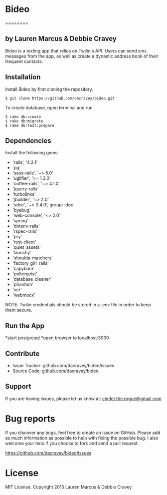 # Bideo
========

## by Lauren Marcus & Debbie Cravey

Bideo is a texting app that relies on Twilio's API. Users can send sms messages from the app, as well as create a dynamic address book of their frequent contacts.

Installation
------------

Install Bideo by first cloning the repository.

```
$ git clone https://github.com/dacravey/bideo.git
```


To create database, open terminal and run

```
$ rake db:create
$ rake db:migrate
$ rake db:test:prepare
```

Dependencies
------------
Install the following gems:
* 'rails', '4.2.1'
* 'pg'
* 'sass-rails', '~> 5.0'
* 'uglifier', '>= 1.3.0'
* 'coffee-rails', '~> 4.1.0'
* 'jquery-rails'
* 'turbolinks'
* 'jbuilder', '~> 2.0'
* 'sdoc', '~> 0.4.0', group: :doc
* 'byebug'
* 'web-console', '~> 2.0'
* 'spring'
* 'dotenv-rails'
* 'rspec-rails'
* 'pry'
* 'rest-client'
* 'quiet_assets'
* 'launchy'
* 'shoulda-matchers'
* 'factory_girl_rails'
* 'capybara'
* 'poltergeist'
* 'database_cleaner'
* 'phantom'
* 'vcr'
* 'webmock'

NOTE: Twilio credentials should be stored in a .env file in order to keep them secure.



Run the App
------------
*start postgresql
*open browser to localhost:3000


Contribute
----------
- Issue Tracker: github.com/dacravey/bideo/issues
- Source Code: github.com/dacravey/bideo

Support
-------

If you are having issues, please let us know at: cinder.the.rogue@gmail.com

Bug reports
===========

If you discover any bugs, feel free to create an issue on GitHub. Please add as much information as possible to help with fixing the possible bug. I also welcome your help if you choose to fork and send a pull request.

https://github.com/dacravey/bideo/issues

License
=======

MIT License. Copyright 2015 Lauren Marcus & Debbie Cravey

